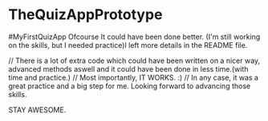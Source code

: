 # TheQuizAppPrototype
#MyFirstQuizApp Ofcourse It could have been done better. (I'm still working on the skills, but I needed practice)I left more details in the README file.

// There is a lot of extra code which could have been written on a nicer way, advanced methods aswell and it could have been done in less time.(with time and practice.)
// Most importantly, IT WORKS. :) 
// In any case, it was a great practice and a big step for me. Looking forward to advancing those skills.

STAY AWESOME.
